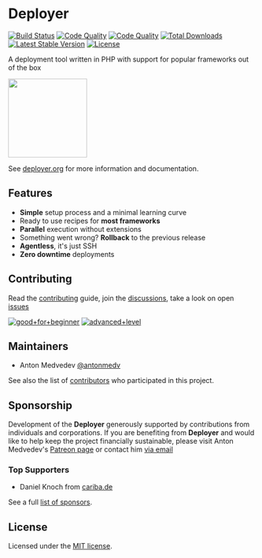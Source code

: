 # Deployer

<a href="https://travis-ci.org/deployphp/deployer"><img src="https://travis-ci.org/deployphp/deployer.svg?branch=master" alt="Build Status"></a>
<a href="https://scrutinizer-ci.com/g/deployphp/deployer/"><img src="https://img.shields.io/scrutinizer/g/deployphp/deployer.svg?style=flat" alt="Code Quality"></a>
<a href="https://scrutinizer-ci.com/g/deployphp/deployer/code-structure/master/code-coverage"><img src="https://img.shields.io/scrutinizer/coverage/g/deployphp/deployer/master.svg?style=flat" alt="Code Quality"></a>
<a href="https://packagist.org/packages/deployer/deployer"><img src="https://img.shields.io/packagist/dt/deployer/deployer.svg" alt="Total Downloads"></a>
<a href="https://packagist.org/packages/deployer/deployer"><img src="https://img.shields.io/packagist/v/deployer/deployer.svg?style=flat" alt="Latest Stable Version"></a>
<a href="https://packagist.org/packages/deployer/deployer"><img src="https://img.shields.io/badge/license-MIT-blue.svg?style=flat" alt="License"></a>

A deployment tool written in PHP with support for popular frameworks out of the box

<a href="https://www.patreon.com/deployer"><img src="https://c5.patreon.com/external/logo/become_a_patron_button@2x.png" width="160"></a>

See [deployer.org](https://deployer.org) for more information and documentation.

## Features

* **Simple** setup process and a minimal learning curve
* Ready to use recipes for **most frameworks**
* **Parallel** execution without extensions
* Something went wrong? **Rollback** to the previous release
* **Agentless**, it's just SSH
* **Zero downtime** deployments

## Contributing

Read the [contributing](https://github.com/deployphp/deployer/blob/master/.github/CONTRIBUTING.md) guide, join the [discussions](https://deployer.org/discuss), take a look on open [issues](https://github.com/deployphp/deployer/issues)

[![good+for+beginner](https://img.shields.io/badge/feature-good%20for%20beginner-1d76db.svg)](https://github.com/deployphp/deployer/issues?q=is%3Aissue+is%3Aopen+label%3A%22good+for+beginner%22)
[![advanced+level](https://img.shields.io/badge/feature-advanced%20level-5319e7.svg)](https://github.com/deployphp/deployer/issues?q=is%3Aissue+is%3Aopen+label%3A%22advanced+level%22)

## Maintainers
* Anton Medvedev [@antonmedv](https://github.com/antonmedv)

See also the list of [contributors](https://github.com/deployphp/deployer/graphs/contributors) who participated in this project.

## Sponsorship

Development of the **Deployer** generously supported by contributions from individuals and corporations. If you are benefiting from **Deployer** and would like to help keep the project financially sustainable, please visit Anton Medvedev's [Patreon page](https://www.patreon.com/deployer) or contact him [via email](mailto:anton@medv.io)

### Top Supporters

* Daniel Knoch from [cariba.de](https://cariba.de)

See a full [list of sponsors](https://github.com/deployphp/deployer/blob/master/SPONSORS.md).

## License
Licensed under the [MIT license](https://github.com/deployphp/deployer/blob/master/LICENSE).

